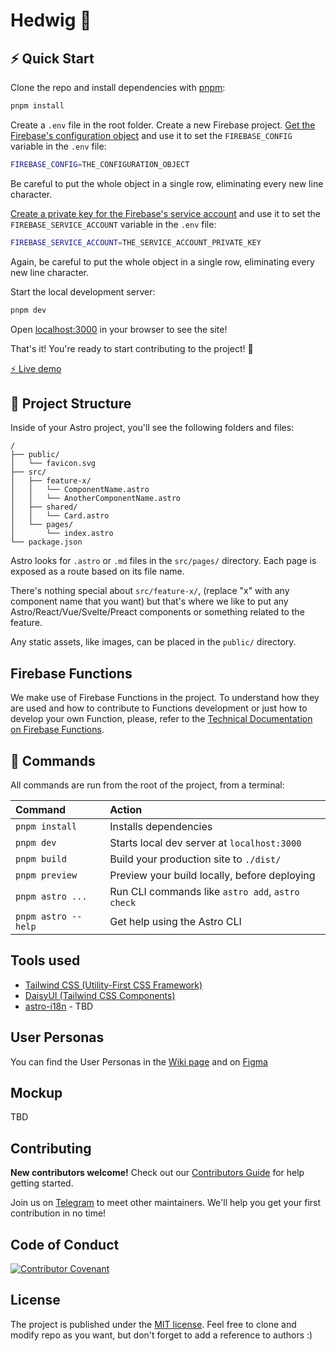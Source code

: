# Hedwig 🦉

## ⚡️ Quick Start

Clone the repo and install dependencies with [pnpm](https://pnpm.js.org/):

```bash
pnpm install
```

Create a `.env` file in the root folder.
Create a new Firebase project. [Get the Firebase's configuration object](https://support.google.com/firebase/answer/7015592) and use it to set the `FIREBASE_CONFIG` variable in the `.env` file:

```bash
FIREBASE_CONFIG=THE_CONFIGURATION_OBJECT
```

Be careful to put the whole object in a single row, eliminating every new line character.

[Create a private key for the Firebase's service account](https://firebase.google.com/docs/admin/setup#initialize_the_sdk_in_non-google_environments) and use it to set the `FIREBASE_SERVICE_ACCOUNT` variable in the `.env` file:

```bash
FIREBASE_SERVICE_ACCOUNT=THE_SERVICE_ACCOUNT_PRIVATE_KEY
```

Again, be careful to put the whole object in a single row, eliminating every new line character.

Start the local development server:

```bash
pnpm dev
```

Open [localhost:3000](http://localhost:4321) in your browser to see the site!

That's it! You're ready to start contributing to the project! 🥳

[⚡ Live demo](https://hedwig-demo-app.web.app/)

## 🚀 Project Structure

Inside of your Astro project, you'll see the following folders and files:

```
/
├── public/
│   └── favicon.svg
├── src/
│   ├── feature-x/
│   │   └── ComponentName.astro
│   │   └── AnotherComponentName.astro 
│   ├── shared/
│   │   └── Card.astro
│   └── pages/
│       └── index.astro
└── package.json
```

Astro looks for `.astro` or `.md` files in the `src/pages/` directory. Each page is exposed as a route based on its file name.

There's nothing special about `src/feature-x/`, (replace "x" with any component name that you want)  but that's where we like to put any Astro/React/Vue/Svelte/Preact components or something related to the feature.

Any static assets, like images, can be placed in the `public/` directory.

## Firebase Functions

We make use of Firebase Functions in the project. To understand how they are used and how to contribute to Functions development or just how to develop your own Function, please, refer to the [Technical Documentation on Firebase Functions](https://github.com/gdgpescara/hedwig/wiki/Firebase-Functions).

## 🧞 Commands

All commands are run from the root of the project, from a terminal:

| Command             | Action                                           |
| :------------------ | :----------------------------------------------- |
| `pnpm install`      | Installs dependencies                            |
| `pnpm dev`          | Starts local dev server at `localhost:3000`      |
| `pnpm build`        | Build your production site to `./dist/`          |
| `pnpm preview`      | Preview your build locally, before deploying     |
| `pnpm astro ...`    | Run CLI commands like `astro add`, `astro check` |
| `pnpm astro --help` | Get help using the Astro CLI                     |

## Tools used

- [Tailwind CSS (Utility-First CSS Framework)](https://tailwindcss.com/)
- [DaisyUI (Tailwind CSS Components)](https://daisyui.com/)
- [astro-i18n](https://github.com/yassinedoghri/astro-i18next) - TBD

## User Personas

You can find the User Personas in the [Wiki page](https://github.com/gdgpescara/hedwig/wiki/User-Personas) and on [Figma](https://www.figma.com/file/8TIY8v09HJbxblDy2ZZfiL/GDG-Pescara---User-Personas---User-Journery?type=design&node-id=8%3A7&mode=design&t=t5UFCQfpvqX27Jno-1)

## Mockup

TBD

## Contributing

**New contributors welcome!** Check out our [Contributors Guide](CONTRIBUTING.md) for help getting started.

Join us on [Telegram](https://gdgpescara.page.link/telegram) to meet other maintainers. We'll help you get your first contribution in no time!

## Code of Conduct
[![Contributor Covenant](https://img.shields.io/badge/Contributor%20Covenant-2.1-4baaaa.svg)](CODE_OF_CONDUCT.md)

## License

The project is published under the [MIT license](/LICENSE.md).
Feel free to clone and modify repo as you want, but don't forget to add a reference to authors :)
